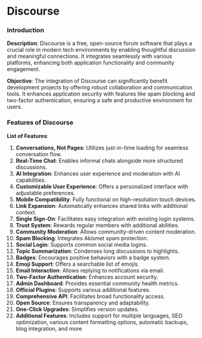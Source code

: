 # Discourse

### Introduction

**Description**: Discourse is a free, open-source forum software that plays a crucial role in modern tech environments by enabling thoughtful discussion and meaningful connections. It integrates seamlessly with various platforms, enhancing both application functionality and community engagement.

**Objective**: The integration of Discourse can significantly benefit development projects by offering robust collaboration and communication tools. It enhances application security with features like spam blocking and two-factor authentication, ensuring a safe and productive environment for users.

### Features of Discourse

**List of Features**:

1. **Conversations, Not Pages**: Utilizes just-in-time loading for seamless conversation flow.
2. **Real-Time Chat**: Enables informal chats alongside more structured discussions.
3. **AI Integration**: Enhances user experience and moderation with AI capabilities.
4. **Customizable User Experience**: Offers a personalized interface with adjustable preferences.
5. **Mobile Compatibility**: Fully functional on high-resolution touch devices.
6. **Link Expansion**: Automatically enhances shared links with additional context.
7. **Single Sign-On**: Facilitates easy integration with existing login systems.
8. **Trust System**: Rewards regular members with additional abilities.
9. **Community Moderation**: Allows community-driven content moderation.
10. **Spam Blocking**: Integrates Akismet spam protection.
11. **Social Login**: Supports common social media logins.
12. **Topic Summarization**: Condenses long discussions to highlights.
13. **Badges**: Encourages positive behaviors with a badge system.
14. **Emoji Support**: Offers a searchable list of emojis.
15. **Email Interaction**: Allows replying to notifications via email.
16. **Two-Factor Authentication**: Enhances account security.
17. **Admin Dashboard**: Provides essential community health metrics.
18. **Official Plugins**: Supports various additional features.
19. **Comprehensive API**: Facilitates broad functionality access.
20. **Open Source**: Ensures transparency and adaptability.
21. **One-Click Upgrades**: Simplifies version updates.
22. **Additional Features**: Includes support for multiple languages, SEO optimization, various content formatting options, automatic backups, blog integration, and more
